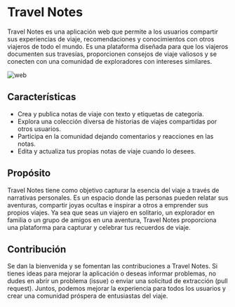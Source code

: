# Travel Notes

Travel Notes es una aplicación web que permite a los usuarios compartir sus experiencias de viaje, recomendaciones y conocimientos con otros viajeros de todo el mundo. Es una plataforma diseñada para que los viajeros documenten sus travesías, proporcionen consejos de viaje valiosos y se conecten con una comunidad de exploradores con intereses similares.

![web](https://s5.gifyu.com/images/SRNAb.gif)

## Características

- Crea y publica notas de viaje con texto y etiquetas de categoría.
- Explora una colección diversa de historias de viajes compartidas por otros usuarios.
- Participa en la comunidad dejando comentarios y reacciones en las notas.
- Edita y actualiza tus propias notas de viaje cuando lo desees.

## Propósito

Travel Notes tiene como objetivo capturar la esencia del viaje a través de narrativas personales. Es un espacio donde las personas pueden relatar sus aventuras, compartir joyas ocultas e inspirar a otros a emprender sus propios viajes. Ya sea que seas un viajero en solitario, un explorador en familia o un grupo de amigos en una aventura, Travel Notes proporciona una plataforma para capturar y celebrar tus recuerdos de viaje.

## Contribución

Se dan la bienvenida y se fomentan las contribuciones a Travel Notes. Si tienes ideas para mejorar la aplicación o deseas informar problemas, no dudes en abrir un problema (issue) o enviar una solicitud de extracción (pull request). Juntos, podemos mejorar la experiencia para todos los usuarios y crear una comunidad próspera de entusiastas del viaje.
